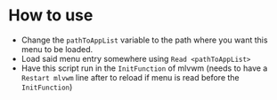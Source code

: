 # How to use
* Change the `pathToAppList` variable to the path where you want this menu to be loaded.
* Load said menu entry somewhere using `Read <pathToAppList>`
* Have this script run in the `InitFunction` of mlvwm (needs to have a `Restart mlvwm` line after to reload if menu is read before the `InitFunction`)
